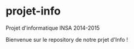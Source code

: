 # projet-info
Projet d'informatique INSA 2014-2015

Bienvenue sur le repository de notre prjet d'Info !
